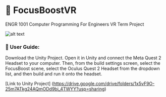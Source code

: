 # 🧠 FocusBoostVR
ENGR 1001 Computer Programming For Engineers VR Term Project

![alt text](https://saadsifar.vercel.app/cards/Focus%20Boost.png)

### 📌 User Guide:

Download the Unity Project. Open it in Unity and connect the Meta Quest 2 Headset to your computer. Then, from the build settings screen, select the FocusBoost scene, select the Oculus Quest 2 Headset from the dropdown list, and then build and run it onto the headset.

[Link to Unity Project] (https://drive.google.com/drive/folders/1x5vF9O-25m7ATkg24AQmODd9bi_4TWYY?usp=sharing)
